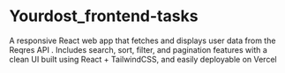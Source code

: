 # Yourdost_frontend-tasks
A responsive React web app that fetches and displays user data from the Reqres API . Includes search, sort, filter, and pagination features with a clean UI built using React + TailwindCSS, and easily deployable on Vercel
